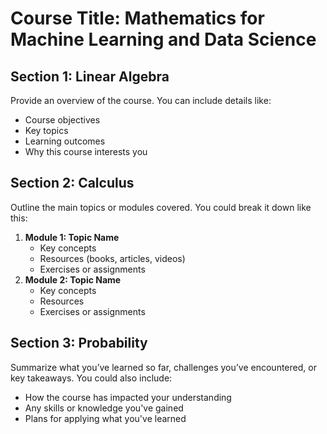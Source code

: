 # Course Title: **Mathematics for Machine Learning and Data Science**

## Section 1: **Linear Algebra**

Provide an overview of the course. You can include details like:

- Course objectives
- Key topics
- Learning outcomes
- Why this course interests you

## Section 2: **Calculus**

Outline the main topics or modules covered. You could break it down like this:

1. **Module 1: Topic Name**
   - Key concepts
   - Resources (books, articles, videos)
   - Exercises or assignments
2. **Module 2: Topic Name**
   - Key concepts
   - Resources
   - Exercises or assignments

## Section 3: **Probability**

Summarize what you’ve learned so far, challenges you’ve encountered, or key takeaways. You could also include:

- How the course has impacted your understanding
- Any skills or knowledge you've gained
- Plans for applying what you've learned
